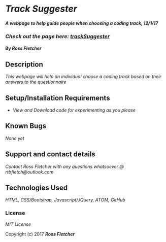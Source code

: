 # _Track Suggester_

#### _A webpage to help guide people when choosing a coding track, 12/1/17_

### _Check out the page here: [trackSuggester](https://rossfletcher19.github.io/trackSuggester/ "trackSuggester")_

#### By _**Ross Fletcher**_

## Description

_This webpage will help an individual choose a coding track based on their answers to the questionnaire_

## Setup/Installation Requirements

* _View and Download code for experimenting as you please_

## Known Bugs

_None yet_

## Support and contact details

_Contact Ross Fletcher with any questions whatsoever @ rtbfletch@outlook.com_

## Technologies Used

_HTML, CSS/Bootstrap, Javascript/JQuery, ATOM, GitHub_

### License

*MIT License*

Copyright (c) 2017 **_Ross Fletcher_**
